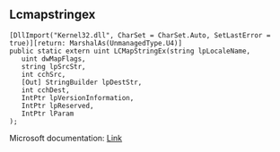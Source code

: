 ## Lcmapstringex

```
[DllImport("Kernel32.dll", CharSet = CharSet.Auto, SetLastError = true)][return: MarshalAs(UnmanagedType.U4)]
public static extern uint LCMapStringEx(string lpLocaleName,
   uint dwMapFlags,
   string lpSrcStr,
   int cchSrc,
   [Out] StringBuilder lpDestStr,
   int cchDest,
   IntPtr lpVersionInformation,
   IntPtr lpReserved,
   IntPtr lParam
);
```

Microsoft documentation: [Link](https://docs.microsoft.com/en-us/windows/win32/api/winnls/nf-winnls-lcmapstringex)
